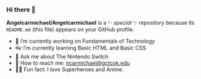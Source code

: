 ### Hi there 👋


**Angelcarmichael/Angelcarmichael** is a ✨ _special_ ✨ repository because its `README.md` (this file) appears on your GitHub profile.

- 🔭 I’m currently working on Fundamentals of Technology 
- 👓 I’m currently learning Basic HTML and Basic CSS
- 💬 Ask me about The Nintendo Switch
- 🤳 How to reach me: ncarmichael@gctcok.edu
- 🐱‍🏍 Fun fact: I love Superheroes and Anime.
